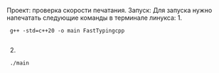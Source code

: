 Проект: проверка скорости печатания.
Запуск:
   Для запуска нужно напечатать следующие команды в терминале линукса:
   1.
   ```
    g++ -std=c++20 -o main FastTypingcpp
    
   ```
   2.
   ``` 
    ./main
    
   ```
